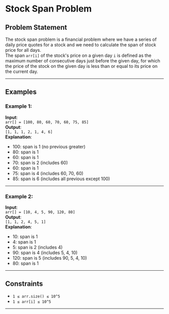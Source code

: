 # Stock Span Problem

## Problem Statement
The stock span problem is a financial problem where we have a series of daily price quotes for a stock and we need to calculate the span of stock price for all days.  
The span `arr[i]` of the stock's price on a given day `i` is defined as the maximum number of consecutive days just before the given day, for which the price of the stock on the given day is less than or equal to its price on the current day.

---

## Examples

### Example 1:
**Input**:  
`arr[] = [100, 80, 60, 70, 60, 75, 85]`  
**Output**:  
`[1, 1, 1, 2, 1, 4, 6]`  
**Explanation**:  
- 100: span is 1 (no previous greater)
- 80: span is 1
- 60: span is 1
- 70: span is 2 (includes 60)
- 60: span is 1
- 75: span is 4 (includes 60, 70, 60)
- 85: span is 6 (includes all previous except 100)

---

### Example 2:
**Input**:  
`arr[] = [10, 4, 5, 90, 120, 80]`  
**Output**:  
`[1, 1, 2, 4, 5, 1]`  
**Explanation**:  
- 10: span is 1
- 4: span is 1
- 5: span is 2 (includes 4)
- 90: span is 4 (includes 5, 4, 10)
- 120: span is 5 (includes 90, 5, 4, 10)
- 80: span is 1

---

## Constraints
- `1 ≤ arr.size() ≤ 10^5`
- `1 ≤ arr[i] ≤ 10^5`

---
